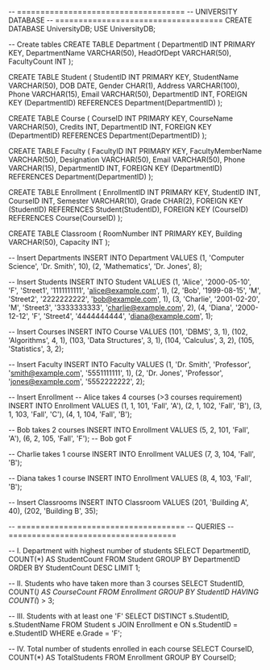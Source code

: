 -- ====================================
-- UNIVERSITY DATABASE
-- ====================================
CREATE DATABASE UniversityDB;
USE UniversityDB;

-- Create tables
CREATE TABLE Department (
    DepartmentID INT PRIMARY KEY,
    DepartmentName VARCHAR(50),
    HeadOfDept VARCHAR(50),
    FacultyCount INT
);

CREATE TABLE Student (
    StudentID INT PRIMARY KEY,
    StudentName VARCHAR(50),
    DOB DATE,
    Gender CHAR(1),
    Address VARCHAR(100),
    Phone VARCHAR(15),
    Email VARCHAR(50),
    DepartmentID INT,
    FOREIGN KEY (DepartmentID) REFERENCES Department(DepartmentID)
);

CREATE TABLE Course (
    CourseID INT PRIMARY KEY,
    CourseName VARCHAR(50),
    Credits INT,
    DepartmentID INT,
    FOREIGN KEY (DepartmentID) REFERENCES Department(DepartmentID)
);

CREATE TABLE Faculty (
    FacultyID INT PRIMARY KEY,
    FacultyMemberName VARCHAR(50),
    Designation VARCHAR(50),
    Email VARCHAR(50),
    Phone VARCHAR(15),
    DepartmentID INT,
    FOREIGN KEY (DepartmentID) REFERENCES Department(DepartmentID)
);

CREATE TABLE Enrollment (
    EnrollmentID INT PRIMARY KEY,
    StudentID INT,
    CourseID INT,
    Semester VARCHAR(10),
    Grade CHAR(2),
    FOREIGN KEY (StudentID) REFERENCES Student(StudentID),
    FOREIGN KEY (CourseID) REFERENCES Course(CourseID)
);

CREATE TABLE Classroom (
    RoomNumber INT PRIMARY KEY,
    Building VARCHAR(50),
    Capacity INT
);

-- Insert Departments
INSERT INTO Department VALUES
(1, 'Computer Science', 'Dr. Smith', 10),
(2, 'Mathematics', 'Dr. Jones', 8);

-- Insert Students
INSERT INTO Student VALUES
(1, 'Alice', '2000-05-10', 'F', 'Street1', '1111111111', 'alice@example.com', 1),
(2, 'Bob', '1999-08-15', 'M', 'Street2', '2222222222', 'bob@example.com', 1),
(3, 'Charlie', '2001-02-20', 'M', 'Street3', '3333333333', 'charlie@example.com', 2),
(4, 'Diana', '2000-12-12', 'F', 'Street4', '4444444444', 'diana@example.com', 1);

-- Insert Courses
INSERT INTO Course VALUES
(101, 'DBMS', 3, 1),
(102, 'Algorithms', 4, 1),
(103, 'Data Structures', 3, 1),
(104, 'Calculus', 3, 2),
(105, 'Statistics', 3, 2);

-- Insert Faculty
INSERT INTO Faculty VALUES
(1, 'Dr. Smith', 'Professor', 'smith@example.com', '5551111111', 1),
(2, 'Dr. Jones', 'Professor', 'jones@example.com', '5552222222', 2);

-- Insert Enrollment
-- Alice takes 4 courses (>3 courses requirement)
INSERT INTO Enrollment VALUES
(1, 1, 101, 'Fall', 'A'),
(2, 1, 102, 'Fall', 'B'),
(3, 1, 103, 'Fall', 'C'),
(4, 1, 104, 'Fall', 'B');

-- Bob takes 2 courses
INSERT INTO Enrollment VALUES
(5, 2, 101, 'Fall', 'A'),
(6, 2, 105, 'Fall', 'F'); -- Bob got F

-- Charlie takes 1 course
INSERT INTO Enrollment VALUES
(7, 3, 104, 'Fall', 'B');

-- Diana takes 1 course
INSERT INTO Enrollment VALUES
(8, 4, 103, 'Fall', 'B');

-- Insert Classrooms
INSERT INTO Classroom VALUES
(201, 'Building A', 40),
(202, 'Building B', 35);

-- ====================================
-- QUERIES
-- ====================================

-- I. Department with highest number of students
SELECT DepartmentID, COUNT(*) AS StudentCount
FROM Student
GROUP BY DepartmentID
ORDER BY StudentCount DESC
LIMIT 1;

-- II. Students who have taken more than 3 courses
SELECT StudentID, COUNT(*) AS CourseCount
FROM Enrollment
GROUP BY StudentID
HAVING COUNT(*) > 3;

-- III. Students with at least one 'F'
SELECT DISTINCT s.StudentID, s.StudentName
FROM Student s
JOIN Enrollment e ON s.StudentID = e.StudentID
WHERE e.Grade = 'F';

-- IV. Total number of students enrolled in each course
SELECT CourseID, COUNT(*) AS TotalStudents
FROM Enrollment
GROUP BY CourseID;
